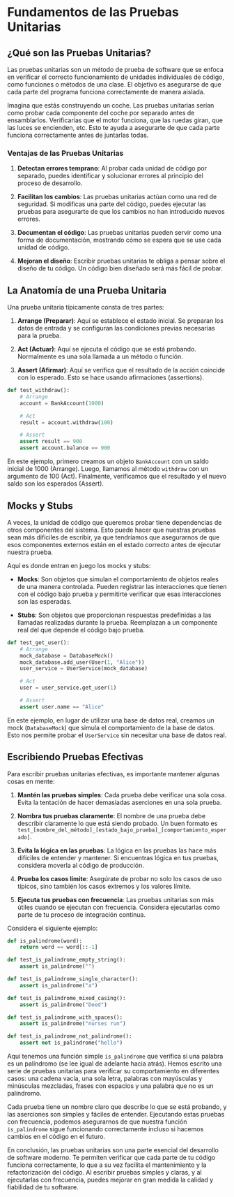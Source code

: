 # Fundamentos de las Pruebas Unitarias

## ¿Qué son las Pruebas Unitarias?

Las pruebas unitarias son un método de prueba de software que se enfoca en verificar el correcto funcionamiento de unidades individuales de código, como funciones o métodos de una clase. El objetivo es asegurarse de que cada parte del programa funciona correctamente de manera aislada.

Imagina que estás construyendo un coche. Las pruebas unitarias serían como probar cada componente del coche por separado antes de ensamblarlos. Verificarías que el motor funciona, que las ruedas giran, que las luces se encienden, etc. Esto te ayuda a asegurarte de que cada parte funciona correctamente antes de juntarlas todas.

### Ventajas de las Pruebas Unitarias

1. **Detectan errores temprano**: Al probar cada unidad de código por separado, puedes identificar y solucionar errores al principio del proceso de desarrollo.

2. **Facilitan los cambios**: Las pruebas unitarias actúan como una red de seguridad. Si modificas una parte del código, puedes ejecutar las pruebas para asegurarte de que los cambios no han introducido nuevos errores.

3. **Documentan el código**: Las pruebas unitarias pueden servir como una forma de documentación, mostrando cómo se espera que se use cada unidad de código.

4. **Mejoran el diseño**: Escribir pruebas unitarias te obliga a pensar sobre el diseño de tu código. Un código bien diseñado será más fácil de probar.

## La Anatomía de una Prueba Unitaria

Una prueba unitaria típicamente consta de tres partes:

1. **Arrange (Preparar)**: Aquí se establece el estado inicial. Se preparan los datos de entrada y se configuran las condiciones previas necesarias para la prueba.

2. **Act (Actuar)**: Aquí se ejecuta el código que se está probando. Normalmente es una sola llamada a un método o función.

3. **Assert (Afirmar)**: Aquí se verifica que el resultado de la acción coincide con lo esperado. Esto se hace usando afirmaciones (assertions).

```python
def test_withdraw():
    # Arrange
    account = BankAccount(1000)

    # Act
    result = account.withdraw(100)

    # Assert
    assert result == 900
    assert account.balance == 900
```

En este ejemplo, primero creamos un objeto `BankAccount` con un saldo inicial de 1000 (Arrange). Luego, llamamos al método `withdraw` con un argumento de 100 (Act). Finalmente, verificamos que el resultado y el nuevo saldo son los esperados (Assert).

## Mocks y Stubs

A veces, la unidad de código que queremos probar tiene dependencias de otros componentes del sistema. Esto puede hacer que nuestras pruebas sean más difíciles de escribir, ya que tendríamos que asegurarnos de que esos componentes externos están en el estado correcto antes de ejecutar nuestra prueba.

Aquí es donde entran en juego los mocks y stubs:

- **Mocks**: Son objetos que simulan el comportamiento de objetos reales de una manera controlada. Pueden registrar las interacciones que tienen con el código bajo prueba y permitirte verificar que esas interacciones son las esperadas.

- **Stubs**: Son objetos que proporcionan respuestas predefinidas a las llamadas realizadas durante la prueba. Reemplazan a un componente real del que depende el código bajo prueba.

```python
def test_get_user():
    # Arrange
    mock_database = DatabaseMock()
    mock_database.add_user(User(1, "Alice"))
    user_service = UserService(mock_database)

    # Act
    user = user_service.get_user(1)

    # Assert
    assert user.name == "Alice"
```

En este ejemplo, en lugar de utilizar una base de datos real, creamos un mock (`DatabaseMock`) que simula el comportamiento de la base de datos. Esto nos permite probar el `UserService` sin necesitar una base de datos real.

## Escribiendo Pruebas Efectivas

Para escribir pruebas unitarias efectivas, es importante mantener algunas cosas en mente:

1. **Mantén las pruebas simples**: Cada prueba debe verificar una sola cosa. Evita la tentación de hacer demasiadas aserciones en una sola prueba.

2. **Nombra tus pruebas claramente**: El nombre de una prueba debe describir claramente lo que está siendo probado. Un buen formato es `test_[nombre_del_método]_[estado_bajo_prueba]_[comportamiento_esperado]`.

3. **Evita la lógica en las pruebas**: La lógica en las pruebas las hace más difíciles de entender y mantener. Si encuentras lógica en tus pruebas, considera moverla al código de producción.

4. **Prueba los casos límite**: Asegúrate de probar no solo los casos de uso típicos, sino también los casos extremos y los valores límite.

5. **Ejecuta tus pruebas con frecuencia**: Las pruebas unitarias son más útiles cuando se ejecutan con frecuencia. Considera ejecutarlas como parte de tu proceso de integración continua.

Considera el siguiente ejemplo:

```python
def is_palindrome(word):
    return word == word[::-1]

def test_is_palindrome_empty_string():
    assert is_palindrome("")

def test_is_palindrome_single_character():
    assert is_palindrome("a")

def test_is_palindrome_mixed_casing():
    assert is_palindrome("Deed")

def test_is_palindrome_with_spaces():
    assert is_palindrome("nurses run")

def test_is_palindrome_not_palindrome():
    assert not is_palindrome("hello")
```

Aquí tenemos una función simple `is_palindrome` que verifica si una palabra es un palíndromo (se lee igual de adelante hacia atrás). Hemos escrito una serie de pruebas unitarias para verificar su comportamiento en diferentes casos: una cadena vacía, una sola letra, palabras con mayúsculas y minúsculas mezcladas, frases con espacios y una palabra que no es un palíndromo.

Cada prueba tiene un nombre claro que describe lo que se está probando, y las aserciones son simples y fáciles de entender. Ejecutando estas pruebas con frecuencia, podemos asegurarnos de que nuestra función `is_palindrome` sigue funcionando correctamente incluso si hacemos cambios en el código en el futuro.

En conclusión, las pruebas unitarias son una parte esencial del desarrollo de software moderno. Te permiten verificar que cada parte de tu código funciona correctamente, lo que a su vez facilita el mantenimiento y la refactorización del código. Al escribir pruebas simples y claras, y al ejecutarlas con frecuencia, puedes mejorar en gran medida la calidad y fiabilidad de tu software.
